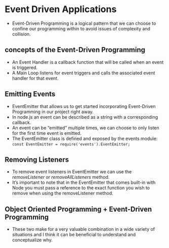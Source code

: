 # Event Driven Applications

- Event-Driven Programming is a logical pattern that we can choose to confine our programming within to avoid issues of complexity and collision.

## concepts of the Event-Driven Programming

- An Event Handler is a callback function that will be called when an event is triggered.
- A Main Loop listens for event triggers and calls the associated event handler for that event.

## Emitting Events

- EventEmitter that allows us to get started incorporating Event-Driven Programming in our project right away.
- In node.js an event can be described as a string with a corresponding callback.
- An event can be “emitted” multiple times, we can choose to only listen for the first time event is emitted.
- The EventEmitter class is defined and exposed by the events module:  
`const EventEmitter = require('events').EventEmitter;`

## Removing Listeners

- To remove event listeners in EventEmitter we can use the *removeListener* or *removeAllListeners* method.
- It’s important to note that in the EventEmitter that comes built-in with Node you must pass a reference to the exact function you wish to remove when using the removeListener method.

## Object Oriented Programming + Event-Driven Programming

- These two make for a very valuable combination in a wide variety of situations and I think it can be beneficial to understand and conceptualize why.
